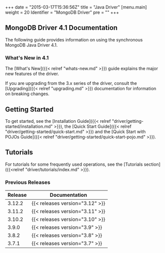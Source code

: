 +++
date = "2015-03-17T15:36:56Z"
title = "Java Driver"
[menu.main]
  weight = 20
  Identifier = "MongoDB Driver"
  pre = "<i class='fa fa-arrows-h'></i>"
+++

## MongoDB Driver 4.1 Documentation

The following guide provides information on using the synchronous MongoDB Java Driver 4.1.

### What's New in 4.1

The [What's New]({{< relref "whats-new.md" >}}) guide explains the major new features of the driver.

If you are upgrading from the 3.x series of the driver, consult the
[Upgrading]({{< relref "upgrading.md" >}}) documentation for
information on breaking changes.

## Getting Started

To get started, see the [Installation Guide]({{< relref "driver/getting-started/installation.md" >}}), the [Quick Start Guide]({{< relref "driver/getting-started/quick-start.md" >}}) and the [Quick Start with POJOs Guide]({{< relref "driver/getting-started/quick-start-pojo.md" >}}).

## Tutorials

For tutorials for some frequently used operations, see the [Tutorials section]({{<relref "driver/tutorials/index.md" >}}).

### Previous Releases

| Release | Documentation |
|---------|---------------|
|  3.12.2 | {{< releases version="3.12" >}} | 
|  3.11.2 | {{< releases version="3.11" >}} |
|  3.10.2 | {{< releases version="3.10" >}} |
|  3.9.0  | {{< releases version="3.9"  >}} |
|  3.8.2  | {{< releases version="3.8"  >}} |
|  3.7.1  | {{< releases version="3.7"  >}} |